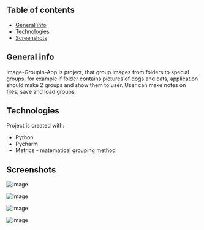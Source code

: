 ## Table of contents
* [General info](#general-info)
* [Technologies](#technologies)
* [Screenshots](#screenshots)

## General info
Image-Groupin-App is project, that group images from folders to special groups, for example if folder contains pictures of dogs and cats, application should make 2 groups and show them to user. User can make notes on files, save and load groups. 
	
## Technologies
Project is created with:
* Python
* Pycharm
* Metrics - matematical grouping method
	
## Screenshots
![image](https://user-images.githubusercontent.com/72231498/233209359-34b0408d-4d12-4ac3-a0aa-2ed4bb899e73.png)

![image](https://user-images.githubusercontent.com/72231498/233206073-216adf4b-2199-492d-beaa-325679af788f.png)

![image](https://user-images.githubusercontent.com/72231498/233206153-1a5c9858-e6e3-4046-9d86-d0f3de438c1e.png)

![image](https://user-images.githubusercontent.com/72231498/233206225-e738f933-e581-4206-ab24-84520b1d083b.png)
